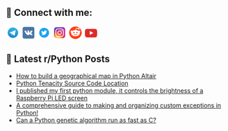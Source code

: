 ## 🔎 Connect with me:
[<img src="https://github.com/bullbesh/bullbesh/blob/main/images/Telegram.png" width="32" height="32" />](https://t.me/bullbesh)
[<img src="https://github.com/bullbesh/bullbesh/blob/main/images/VK.png" width="32" height="32" />](https://vk.com/bullbesh)
[<img src="https://github.com/bullbesh/bullbesh/blob/main/images/Twitter.png" width="32" height="32" />](https://twitter.com/bullbesh1)
[<img src="https://github.com/bullbesh/bullbesh/blob/main/images/Instagram.png" width="32" height="32" />](https://www.instagram.com/bullbesh)
[<img src="https://github.com/bullbesh/bullbesh/blob/main/images/Reddit.png" width="32" height="32" />](https://www.reddit.com/user/bullbesh)
[<img src="https://github.com/bullbesh/bullbesh/blob/main/images/YouTube.png" width="32" height="32" />](https://www.youtube.com/channel/UCtfjRs6uzgq5mfm8S06WTcg)

## 📕 Latest r/Python Posts
<!-- BLOG-POST-LIST:START -->
- [How to build a geographical map in Python Altair](https://www.reddit.com/r/Python/comments/17f8kr9/how_to_build_a_geographical_map_in_python_altair/)
- [Python Tenacity Source Code Location](https://www.reddit.com/r/Python/comments/17f50kp/python_tenacity_source_code_location/)
- [I published my first python module, it controls the brightness of a Raspberry Pi LED screen](https://www.reddit.com/r/Python/comments/17f3r6p/i_published_my_first_python_module_it_controls/)
- [A comprehensive guide to making and organizing custom exceptions in Python!](https://www.reddit.com/r/Python/comments/17f2n5y/a_comprehensive_guide_to_making_and_organizing/)
- [Can a Python genetic algorithm run as fast as C?](https://www.reddit.com/r/Python/comments/17ezby4/can_a_python_genetic_algorithm_run_as_fast_as_c/)
<!-- BLOG-POST-LIST:END -->
